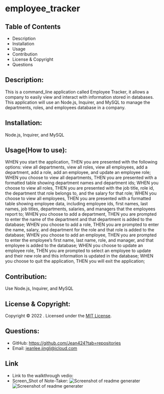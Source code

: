 # employee_tracker
## Table of Contents
- Description
- Installation
- Usage
- Contribution
- License & Copyright
- Questions

## Description:
This is a command_line application called Employee Tracker, it allows a company to easily view and interact with information stored in databases. This application will use an Node.js, Inquirer, and MySQL to manage the departments, roles, and employees database in a company.

## Installation:
Node.js, Inquirer, and MySQL

## Usage(How to use):
WHEN you start the application, THEN you are presented with the following options: view all departments, view all roles, view all employees, add a department, add a role, add an employee, and update an employee role;
WHEN you choose to view all departments, THEN you are presented with a formatted table showing department names and department ids;
WHEN you choose to view all roles, THEN you are presented with the job title, role id, the department that role belongs to, and the salary for that role;
WHEN you choose to view all employees, THEN you are presented with a formatted table showing employee data, including employee ids, first names, last names, job titles, departments, salaries, and managers that the employees report to;
WHEN you choose to add a department, THEN you are prompted to enter the name of the department and that department is added to the database;
WHEN you choose to add a role, THEN you are prompted to enter the name, salary, and department for the role and that role is added to the database;
WHEN you choose to add an employee, THEN you are prompted to enter the employee’s first name, last name, role, and manager, and that employee is added to the database;
WHEN you choose to update an employee role, THEN you are prompted to select an employee to update and their new role and this information is updated in the database;
WHEN you choose to quit the application, THEN you will exit the application;

## Contribution:
Use Node.js, Inquirer, and MySQL

## License & Copyright:
Copyright © 2022 <Jing Li>. 
Licensed under the [MIT License](LICENSE).

## Questions:

- GitHub: https://github.com/Jean424?tab=repositories
- Email: jeanlee.jingli@icloud.com

## Link
- Link to the walkthrough vedio: 
- Screen_Shot of Note-Taker:
![Screenshot of readme generater](./images/ScreenShot_Homepage.png)
![Screenshot of readme generater](./images/ScreenShot_Notetaking.png)